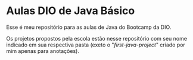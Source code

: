 # Aulas DIO de Java Básico

Esse é meu repositório para as aulas de Java do Bootcamp da DIO.

Os projetos propostos pela escola estão nesse repositório com seu nome indicado em sua respectiva pasta (exeto o "*first-java-project*" criado por mim apenas para anotações).

